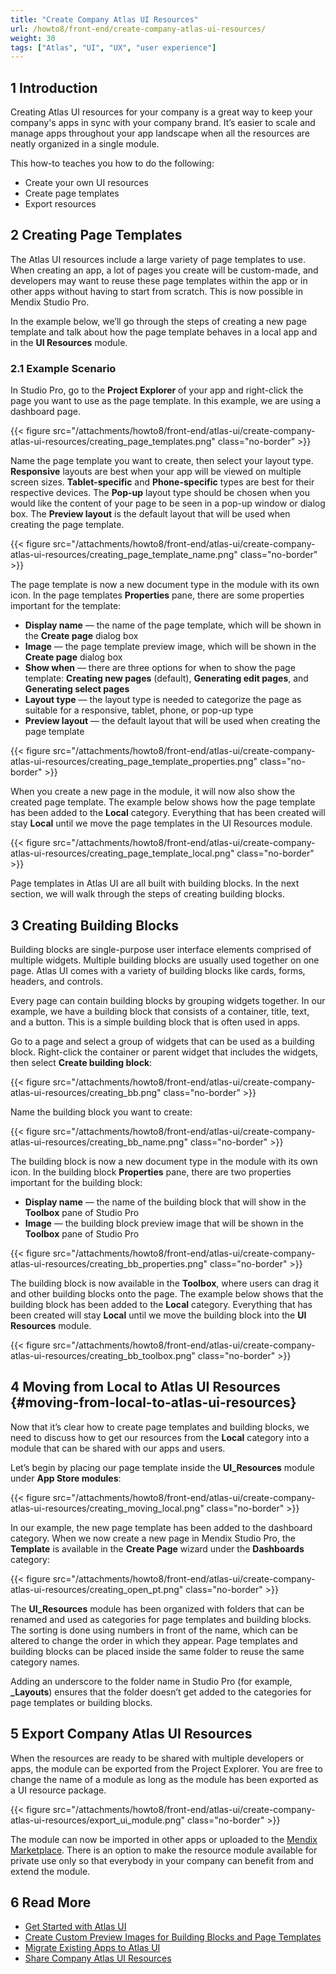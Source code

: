 ```yaml
---
title: "Create Company Atlas UI Resources"
url: /howto8/front-end/create-company-atlas-ui-resources/
weight: 30
tags: ["Atlas", "UI", "UX", "user experience"]
---
```


## 1 Introduction

Creating Atlas UI resources for your company is a great way to keep your company's apps in sync with your company brand. It’s easier to scale and manage apps throughout your app landscape when all the resources are neatly organized in a single module. 

This how-to teaches you how to do the following:

* Create your own UI resources
* Create page templates
* Export resources

## 2 Creating Page Templates

The Atlas UI resources include a large variety of page templates to use. When creating an app, a lot of pages you create will be custom-made, and developers may want to reuse these page templates within the app or in other apps without having to start from scratch. This is now possible in Mendix Studio Pro.

In the example below, we’ll go through the steps of creating a new page template and talk about how the page template behaves in a local app and in the **UI Resources** module.

### 2.1 Example Scenario

In Studio Pro, go to the **Project Explorer** of your app and right-click the page you want to use as the page template. In this example, we are using a dashboard page.

{{< figure src="/attachments/howto8/front-end/atlas-ui/create-company-atlas-ui-resources/creating_page_templates.png" class="no-border" >}}

Name the page template you want to create, then select your layout type. **Responsive** layouts are best when your app will be viewed on multiple screen sizes. **Tablet-specific** and **Phone-specific** types are best for their respective devices. The **Pop-up** layout type should be chosen when you would like the content of your page to be seen in a pop-up window or dialog box. The **Preview layout** is the default layout that will be used when creating the page template.

{{< figure src="/attachments/howto8/front-end/atlas-ui/create-company-atlas-ui-resources/creating_page_template_name.png" class="no-border" >}}

The page template is now a new document type in the module with its own icon. In the page templates **Properties** pane, there are some properties important for the template:

* **Display name** — the name of the page template, which will be shown in the **Create page** dialog box
* **Image** — the page template preview image, which will be shown in the **Create page** dialog box
* **Show when** — there are three options for when to show the page template: **Creating new pages** (default), **Generating edit pages**, and **Generating select pages**
* **Layout type** — the layout type is needed to categorize the page as suitable for a responsive, tablet, phone, or pop-up type
* **Preview layout** — the default layout that will be used when creating the page template

{{< figure src="/attachments/howto8/front-end/atlas-ui/create-company-atlas-ui-resources/creating_page_template_properties.png" class="no-border" >}}

When you create a new page in the module, it will now also show the created page template. The example below shows how the page template has been added to the **Local** category. Everything that has been created will stay **Local** until we move the page templates in the UI Resources module.

{{< figure src="/attachments/howto8/front-end/atlas-ui/create-company-atlas-ui-resources/creating_page_template_local.png" class="no-border" >}}

Page templates in Atlas UI are all built with building blocks. In the next section, we will walk through the steps of creating building blocks.

## 3 Creating Building Blocks

Building blocks are single-purpose user interface elements comprised of multiple widgets. Multiple building blocks are usually used together on one page. Atlas UI comes with a variety of building blocks like cards, forms, headers, and controls.

Every page can contain building blocks by grouping widgets together. In our example, we have a building block that consists of a container, title, text, and a button. This is a simple building block that is often used in apps.

Go to a page and select a group of widgets that can be used as a building block. Right-click  the container or parent widget that includes the widgets, then select **Create building block**:

{{< figure src="/attachments/howto8/front-end/atlas-ui/create-company-atlas-ui-resources/creating_bb.png" class="no-border" >}}

Name the building block you want to create:

{{< figure src="/attachments/howto8/front-end/atlas-ui/create-company-atlas-ui-resources/creating_bb_name.png" class="no-border" >}}

The building block is now a new document type in the module with its own icon. In the building block **Properties** pane, there are two properties important for the building block:

* **Display name** — the name of the building block that will show in the **Toolbox** pane of Studio Pro
* **Image** — the building block preview image that will be shown in the **Toolbox** pane of Studio Pro

{{< figure src="/attachments/howto8/front-end/atlas-ui/create-company-atlas-ui-resources/creating_bb_properties.png" class="no-border" >}}

The building block is now available in the **Toolbox**, where users can drag it and other building blocks onto the page. The example below shows that the building block has been added to the **Local** category. Everything that has been created will stay **Local** until we move the building block into the **UI Resources** module.

{{< figure src="/attachments/howto8/front-end/atlas-ui/create-company-atlas-ui-resources/creating_bb_toolbox.png" class="no-border" >}}

## 4 Moving from Local to Atlas UI Resources {#moving-from-local-to-atlas-ui-resources}

Now that it’s clear how to create page templates and building blocks, we need to discuss how to get our resources from the **Local** category into a module that can be shared with our apps and users.

Let’s begin by placing our page template inside the **UI_Resources** module under **App Store modules**:

{{< figure src="/attachments/howto8/front-end/atlas-ui/create-company-atlas-ui-resources/creating_moving_local.png" class="no-border" >}}

In our example, the new page template has been added to the dashboard category. When we now create a new page in Mendix Studio Pro, the **Template** is available in the **Create Page** wizard under the **Dashboards** category:

{{< figure src="/attachments/howto8/front-end/atlas-ui/create-company-atlas-ui-resources/creating_open_pt.png" class="no-border" >}}

The **UI_Resources** module has been organized with folders that can be renamed and used as categories for page templates and building blocks. The sorting is done using numbers in front of the name, which can be altered to change the order in which they appear. Page templates and building blocks can be placed inside the same folder to reuse the same category names.

Adding an underscore to the folder name in Studio Pro (for example, **_Layouts**) ensures that the folder doesn’t get added to the categories for page templates or building blocks.

## 5 Export Company Atlas UI Resources

When the resources are ready to be shared with multiple developers or apps, the module can be exported from the Project Explorer. You are free to change the name of a module as long as the module has been exported as a UI resource package.

{{< figure src="/attachments/howto8/front-end/atlas-ui/create-company-atlas-ui-resources/export_ui_module.png" class="no-border" >}}

The module can now be imported in other apps or uploaded to the [Mendix Marketplace](https://marketplace.mendix.com/). There is an option to make the resource module available for private use only so that everybody in your company can benefit from and extend the module.

## 6 Read More

* [Get Started with Atlas UI](/howto8/front-end/get-started-with-atlasui/)
* [Create Custom Preview Images for Building Blocks and Page Templates](/howto8/front-end/create-custom-preview-images-for-building-blocks-and-page-templates/)
* [Migrate Existing Apps to Atlas UI](/howto8/front-end/migrate-existing-projects-to-atlasui/)
* [Share Company Atlas UI Resources](/howto8/front-end/share-company-atlas-ui-resources/)
